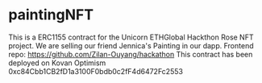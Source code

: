 # paintingNFT

This is a ERC1155 contract for the Unicorn ETHGlobal Hackthon Rose NFT project. We are selling our friend Jennica's Painting in our dapp.
Frontend repo: https://github.com/Zilan-Ouyang/hackathon
This contract has been deployed on Kovan Optimism 0xc84Cbb1CB2fD1a3100F0bdb0c2fF4d6472Fc2553

